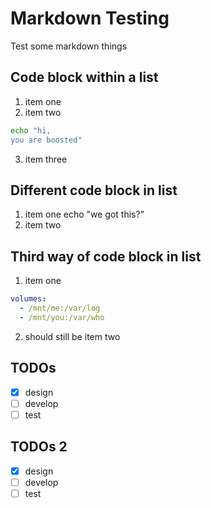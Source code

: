 # Markdown Testing
Test some markdown things

## Code block within a list
1. item one
2. item two
```bash
echo "hi, 
you are boosted"
```
3. item three

## Different code block in list
1. item one
        echo "we got this?"
2. item two

## Third way of code block in list
1. item one

```yaml
volumes:
  - /mnt/me:/var/log
  - /mnt/you:/var/who
```
2. should still be item two

## TODOs
- [x] design
- [ ] develop
- [ ] test

## TODOs 2
* [x] design
* [ ] develop
* [ ] test
